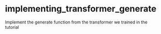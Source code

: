 # implementing_transformer_generate
Implement the generate function from the transformer we trained in the tutorial
